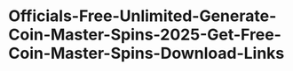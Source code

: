 # Officials-Free-Unlimited-Generate-Coin-Master-Spins-2025-Get-Free-Coin-Master-Spins-Download-Links